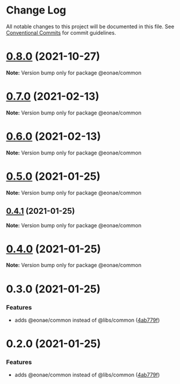 # Change Log

All notable changes to this project will be documented in this file.
See [Conventional Commits](https://conventionalcommits.org) for commit guidelines.

# [0.8.0](https://github.com/eonae/nodejs-toolbox/compare/v0.7.9...v0.8.0) (2021-10-27)

**Note:** Version bump only for package @eonae/common





# [0.7.0](https://github.com/eonae/nodejs-toolbox/compare/v0.6.0...v0.7.0) (2021-02-13)

**Note:** Version bump only for package @eonae/common





# [0.6.0](https://github.com/eonae/nodejs-toolbox/compare/v0.5.0...v0.6.0) (2021-02-13)

**Note:** Version bump only for package @eonae/common





# [0.5.0](https://github.com/eonae/nodejs-toolbox/compare/v0.4.1...v0.5.0) (2021-01-25)

**Note:** Version bump only for package @eonae/common





## [0.4.1](https://github.com/eonae/nodejs-toolbox/compare/v0.4.0...v0.4.1) (2021-01-25)

**Note:** Version bump only for package @eonae/common





# [0.4.0](https://github.com/eonae/nodejs-toolbox/compare/v0.3.0...v0.4.0) (2021-01-25)

**Note:** Version bump only for package @eonae/common





# 0.3.0 (2021-01-25)


### Features

* adds @eonae/common instead of @libs/common ([4ab779f](https://github.com/eonae/nodejs-toolbox/commit/4ab779fb488042756fd232a5bf7256768b33d7e7))





# 0.2.0 (2021-01-25)


### Features

* adds @eonae/common instead of @libs/common ([4ab779f](https://github.com/eonae/nodejs-toolbox/commit/4ab779fb488042756fd232a5bf7256768b33d7e7))
